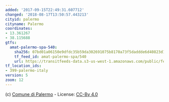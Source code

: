 ```yaml
---
added: '2017-09-15T22:49:31.607712'
changed: '2018-08-17T13:50:57.443213'
cityid: palermo
cityname: Palermo
coordinates:
- 13.361267
- 38.115688
gtfs:
  amat-palermo-spa-540:
    sha256: 07bd01a06150e9dfdc35b59da302691075b8170a73f5daddde6d40823d1588d8
    tf_feed_id: amat-palermo-spa/540
    url: https://transitfeeds-data.s3-us-west-1.amazonaws.com/public/feeds/amat-palermo-spa/540/20170929/gtfs.zip
tf_location_ids:
- 399-palermo-italy
version: 5
zoom: 12
---
```


(c) [Comune di Palermo](https://www.comune.palermo.it/opendata_dld.php?id=349) - License: [CC-By 4.0](https://creativecommons.org/licenses/by/4.0/deed.it)
